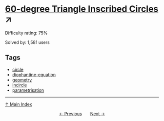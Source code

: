 # [$60$-degree Triangle Inscribed Circles](https://projecteuler.net/problem=195) ↗️

Difficulty rating: 75%

Solved by: 1,581 users
## Tags

- [circle](../tags/circle.md)
- [diophantine-equation](../tags/diophantine-equation.md)
- [geometry](../tags/geometry.md)
- [incircle](../tags/incircle.md)
- [parametrisation](../tags/parametrisation.md)



---

[↑ Main Index](../README.md)


<div align=center><a href='194.md'>← Previous</a> &nbsp;&nbsp; &nbsp;&nbsp;  <a href='196.md'>Next →</a></div>
